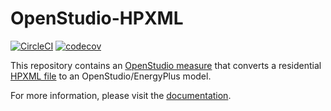 # OpenStudio-HPXML

[![CircleCI](https://circleci.com/gh/NREL/OpenStudio-HPXML.svg?style=shield)](https://circleci.com/gh/NREL/OpenStudio-HPXML)
[![codecov](https://codecov.io/gh/NREL/OpenStudio-HPXML/branch/master/graph/badge.svg)](https://codecov.io/gh/NREL/OpenStudio-HPXML)


This repository contains an [OpenStudio measure](http://nrel.github.io/OpenStudio-user-documentation/getting_started/about_measures/) that converts a residential [HPXML file](https://hpxml.nrel.gov/) to an OpenStudio/EnergyPlus model.

For more information, please visit the [documentation](https://openstudio-hpxml.readthedocs.io/en/latest).